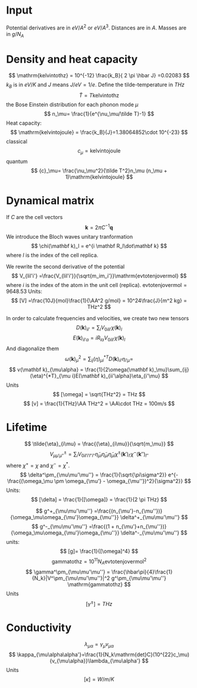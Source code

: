 # Input
Potential derivatives are in
$eV/A^2$ or $eV/A^3$. Distances are in $A$. Masses are in $g/N_A$

# Density and heat capacity
$$
\mathrm{kelvintothz} = 10^{-12} \frac{k_B}{ 2 \pi \hbar J} =0.02083
$$
$k_B$ is in $eV/K$ and $J$ means $J/eV=1/e$.
Define the tilde-temperature in $THz$
$$
\tilde T =  T\mathrm{kelvintothz}
$$
the Bose Einstein distribution for each phonon mode $\mu$
$$
n_\mu= \frac{1}{e^{\nu_\mu/\tilde T}-1}
$$
Heat capacity:
$$
\mathrm{kelvintojoule} = \frac{k_B}{J}=1.38064852\cdot 10^{-23}
$$
classical
$$
{c}_\mu = \mathrm{kelvintojoule}
$$
quantum
$$
{c}_\mu= \frac{\nu_\mu^2}{\tilde T^2}n_\mu (n_\mu + 1)\mathrm{kelvintojoule}
$$

# Dynamical matrix
If $C$ are the cell vectors
$$
\mathbf k = 2 \pi C^{-1}\mathbf q
$$
We introduce the Bloch waves unitary tranformation
$$
\chi(\mathbf k)_l = e^{i \mathbf R_l\dot\mathbf k}
$$
where $l$ is the index of the cell replica.

We rewrite the second derivative of the potential
$$
V_{lil'i'} =\frac{V_{lil'i'}}{\sqrt{m_im_i'}}\mathrm{evtotenjovermol}
$$
where $i$ is the index of the atom in the unit cell (replica). $\mathrm{evtotenjovermol}=9648.53$
Units:
$$
[V] =\frac{10J}{mol}\frac{1}{\AA^2 g/mol}
= 10^24\frac{J}{m^2 kg} = THz^2
$$

In order to calculate frequencies and velocities, we create two new tensors
$$
D(\mathbf k)_{ii'} = \sum_l V_{0ili'}\chi(\mathbf k)_l
$$
$$
E(\mathbf k)_{ii'\alpha} = i R_{l \alpha} V_{0ili'}\chi(\mathbf k)_l
$$
And diagonalize them
$$
\omega(\mathbf k)^2_\mu = \sum_{ij}(\eta)^{*T}_{\mu i}D(\mathbf k)_{ii'}\eta_{i'\mu} =
$$
$$
v(\mathbf k)_{\mu\alpha} = \frac{1}{2\omega(\mathbf k)_\mu}\sum_{ij}(\eta)^{*T}_{\mu i}E(\mathbf k)_{ii'\alpha}\eta_{i'\mu}
$$
Units
$$
[\omega] = \sqrt{THz^2} = THz
$$
$$
[v] = \frac{1}{THz}\AA THz^2 = \AA\cdot THz = 100m/s
$$
# Lifetime
$$
\tilde{\eta}_{i\mu} = \frac{{\eta}_{i\mu}}{\sqrt{m_\mu}}
$$
$$
V^{\pm}_{\mu\mu'\mu''}=\sum_{i}V_{0il'i'l''i''}\tilde\eta_{\mu i}\tilde\eta_{\mu i}\tilde\eta_{\mu i}\chi^\pm(\mathbf k')_{l'}\chi^-(\mathbf k'')_{l''}
$$
where $\chi^+ = \chi$ and $\chi^- = \chi^*$.
$$
\delta^\pm_{\mu\mu'\mu''} = \frac{1}{\sqrt{\pi\sigma^2}} e^{-\frac{(\omega_\mu \pm \omega_{\mu'} - \omega_{\mu''})^2}{\sigma^2}}
$$
Units:
$$
[\delta] = \frac{1}{[\omega]} = \frac{1}{2 \pi THz}
$$

$$
g^+_{\mu\mu'\mu''} =\frac{(n_{\mu'}-n_{\mu''})}{\omega_\mu\omega_{\mu'}\omega_{\mu''}} \delta^+_{\mu\mu'\mu''}
$$
$$
g^-_{\mu\mu'\mu''} =\frac{(1 + n_{\mu'}+n_{\mu''})}{\omega_\mu\omega_{\mu'}\omega_{\mu''}} \delta^-_{\mu\mu'\mu''}
$$
units:
$$
[g]=  \frac{1}{[\omega]^4}
$$
$$
\mathrm{gammatothz} = 10^{11}N_A\mathrm{evtotenjovermol}^2
$$
$$
\gamma^\pm_{\mu\mu'\mu''} = \frac{\hbar\pi}{4}\frac{1}{N_k}|V^\pm_{\mu\mu'\mu''}|^2 g^\pm_{\mu\mu'\mu''} \mathrm{gammatothz}
$$
Units
$$
[\gamma^\pm]=THz
$$
# Conductivity
$$
\lambda_{\mu\alpha} ={\gamma_\mu}{v_{\mu\alpha}}
$$
$$
\kappa_{\mu\alpha\alpha'}=\frac{1}{N_k\mathrm{det}C}(10^{22}c_\mu) {v_{\mu\alpha}}\lambda_{\mu\alpha'}
$$
Units
$$
[\kappa] = W/m/K
$$
